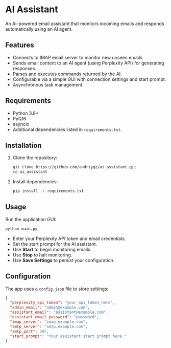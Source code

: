 # AI Assistant

An AI-powered email assistant that monitors incoming emails and responds automatically using an AI agent.

## Features

- Connects to IMAP email server to monitor new unseen emails.
- Sends email content to an AI agent (using Perplexity API) for generating responses.
- Parses and executes commands returned by the AI.
- Configurable via a simple GUI with connection settings and start prompt.
- Asynchronous task management.

## Requirements

- Python 3.8+
- PyQt6
- asyncio
- Additional dependencies listed in `requirements.txt`.

## Installation

1. Clone the repository:

   ```bash
   git clone https://github.com/andriyqz/ai_assistant.git
   cd ai_assistant
   ```

2. Install dependencies:

   ```bash
   pip install -r requirements.txt
   ```

## Usage

Run the application GUI:

```bash
python main.py
```

- Enter your Perplexity API token and email credentials.
- Set the start prompt for the AI assistant.
- Use **Start** to begin monitoring emails.
- Use **Stop** to halt monitoring.
- Use **Save Settings** to persist your configuration.

## Configuration

The app uses a `config.json` file to store settings:

```json
{
  "perplexity_api_token": "your_api_token_here",
  "admin_email": "admin@example.com",
  "assistant_email": "assistant@example.com",
  "assistant_email_password": "password",
  "imap_server": "imap.example.com",
  "smtp_server": "smtp.example.com",
  "smtp_port": 587,
  "start_prompt": "Your assistant start prompt here."
}
```
